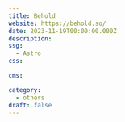 ```yaml
---
title: Behold
website: https://behold.so/
date: 2023-11-19T00:00:00.000Z
description:
ssg:
  - Astro
css:

cms:

category:
  - others
draft: false
---
```

